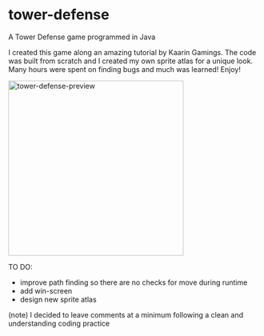 # tower-defense
A Tower Defense game programmed in Java

I created this game along an amazing tutorial by Kaarin Gamings.
The code was built from scratch and I created my own sprite atlas for a unique look. 
Many hours were spent on finding bugs and much was learned! Enjoy!

<img width="350" alt="tower-defense-preview" src="https://github.com/smg-lab101/tower-defense/assets/119412353/32a09d18-be27-4c8d-a561-1d3cbc1decbb">


TO DO: 
- improve path finding so there are no checks for move during runtime
- add win-screen
- design new sprite atlas

(note) I decided to leave comments at a minimum following a clean and understanding coding practice
